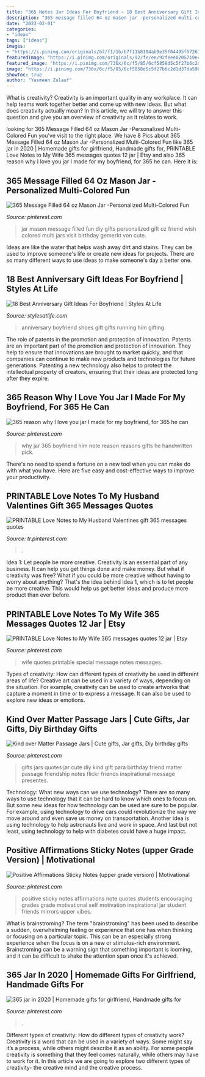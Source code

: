 ```yaml
---
title: "365 Notes Jar Ideas For Boyfriend ~ 18 Best Anniversary Gift Ideas For Boyfriend"
description: "365 message filled 64 oz mason jar -personalized multi-colored fun"
date: "2023-02-01"
categories:
- "ideas"
tags: ["ideas"]
images:
- "https://i.pinimg.com/originals/b7/f1/1b/b7f11b8104ab9e35f04495f572618d8a.jpg"
featuredImage: "https://i.pinimg.com/originals/92/fe/ee/92feee0205719ec1304d9f5273cb8a55.jpg"
featured_image: "https://i.pinimg.com/736x/6c/f5/85/6cf5858d5c5f27b6c2d1d37da59074ae--quotes-about-friendship-friendship-gifts.jpg"
image: "https://i.pinimg.com/736x/6c/f5/85/6cf5858d5c5f27b6c2d1d37da59074ae--quotes-about-friendship-friendship-gifts.jpg"
ShowToc: true
author: "Yasmeen Zulauf"
---
```



What is creativity?
Creativity is an important quality in any workplace. It can help teams work together better and come up with new ideas. But what does creativity actually mean? In this article, we will try to answer this question and give you an overview of creativity as it relates to work.

	

		
looking for 365 Message Filled 64 oz Mason Jar -Personalized Multi-Colored Fun you've visit to the right place. We have 8 Pics about 365 Message Filled 64 oz Mason Jar -Personalized Multi-Colored Fun like 365 jar in 2020 | Homemade gifts for girlfriend, Handmade gifts for, PRINTABLE Love Notes to My Wife 365 messages quotes 12 jar | Etsy and also 365 reason why I love you jar I made for my boyfriend, for 365 he can. Here it is:
		
    
## 365 Message Filled 64 Oz Mason Jar -Personalized Multi-Colored Fun

<img loading=lazy src="https://i.pinimg.com/736x/fa/ef/7d/faef7d6e7620736196869e88ff16c3e0.jpg" onerror="this.onerror=null;this.src='https://tse3.mm.bing.net/th?id=OIP.x73hs7GqeyAe_SLTe-vy9wHaLH&amp;pid=15.1';" alt="365 Message Filled 64 oz Mason Jar -Personalized Multi-Colored Fun">

_Source: pinterest.com_

>jar mason message filled fun diy gifts personalized gift oz friend wish colored multi jars visit birthday gemerkt von cute. 

	

Ideas are like the water that helps wash away dirt and stains. They can be used to improve someone's life or create new ideas for projects. There are so many different ways to use ideas to make someone's day a better one.

    
## 18 Best Anniversary Gift Ideas For Boyfriend | Styles At Life

<img loading=lazy src="https://stylesatlife.com/wp-content/uploads/2014/03/Running-shoes.jpg" onerror="this.onerror=null;this.src='https://tse2.mm.bing.net/th?id=OIP.GkGkZgjNyuTld6QW8k8sNgAAAA&amp;pid=15.1';" alt="18 Best Anniversary Gift Ideas For Boyfriend | Styles At Life">

_Source: stylesatlife.com_

>anniversary boyfriend shoes gift gifts running him gifting. 

	

The role of patents in the promotion and protection of innovation.
Patents are an important part of the promotion and protection of innovation. They help to ensure that innovations are brought to market quickly, and that companies can continue to make new products and technologies for future generations. Patenting a new technology also helps to protect the intellectual property of creators, ensuring that their ideas are protected long after they expire.

    
## 365 Reason Why I Love You Jar I Made For My Boyfriend, For 365 He Can

<img loading=lazy src="https://i.pinimg.com/originals/92/fe/ee/92feee0205719ec1304d9f5273cb8a55.jpg" onerror="this.onerror=null;this.src='https://tse4.mm.bing.net/th?id=OIP.ky2BgsqpKEBJAu1_zwjc-gHaJ4&amp;pid=15.1';" alt="365 reason why I love you jar I made for my boyfriend, for 365 he can">

_Source: pinterest.com_

>why jar 365 boyfriend him note reason reasons gifts he handwritten pick. 

	

There's no need to spend a fortune on a new tool when you can make do with what you have. Here are five easy and cost-effective ways to improve your productivity.

    
## PRINTABLE Love Notes To My Husband Valentines Gift 365 Messages Quotes

<img loading=lazy src="https://i.pinimg.com/736x/37/59/b4/3759b41ef3328ad91abf5a8b0cffa42a.jpg" onerror="this.onerror=null;this.src='https://tse1.mm.bing.net/th?id=OIP.38HImEIqeJoao3ifdPnXZwHaKh&amp;pid=15.1';" alt="PRINTABLE Love Notes to My Husband Valentines gift 365 messages quotes">

_Source: tr.pinterest.com_

>. 

	

Idea 1: Let people be more creative.
Creativity is an essential part of any business. It can help you get things done and make money. But what if creativity was free? What if you could be more creative without having to worry about anything? That's the idea behind Idea 1, which is to let people be more creative. This would help us get better ideas and produce more product than ever before.

    
## PRINTABLE Love Notes To My Wife 365 Messages Quotes 12 Jar | Etsy

<img loading=lazy src="https://i.pinimg.com/736x/c5/85/7e/c5857e33f6fb56d419ad306289297d28.jpg" onerror="this.onerror=null;this.src='https://tse4.mm.bing.net/th?id=OIP.GZxKXHtQJ4dMH82pZtEeIgHaLG&amp;pid=15.1';" alt="PRINTABLE Love Notes to My Wife 365 messages quotes 12 jar | Etsy">

_Source: pinterest.com_

>wife quotes printable special message notes messages. 

	

Types of creativity: How can different types of creativity be used in different areas of life?
Creative art can be used in a variety of ways, depending on the situation. For example, creativity can be used to create artworks that capture a moment in time or to express a message. It can also be used to explore new ideas or emotions.

    
## Kind Over Matter Passage Jars | Cute Gifts, Jar Gifts, Diy Birthday Gifts

<img loading=lazy src="https://i.pinimg.com/736x/6c/f5/85/6cf5858d5c5f27b6c2d1d37da59074ae--quotes-about-friendship-friendship-gifts.jpg" onerror="this.onerror=null;this.src='https://tse2.mm.bing.net/th?id=OIP.NP2JSsE9DDZVYOF6oYhUBQHaLt&amp;pid=15.1';" alt="Kind over Matter Passage Jars | Cute gifts, Jar gifts, Diy birthday gifts">

_Source: pinterest.com_

>gifts jars quotes jar cute diy kind gift para birthday friend matter passage friendship notes flickr friends inspirational message presentes. 

	

Technology: What new ways can we use technology?
There are so many ways to use technology that it can be hard to know which ones to focus on. But some new ideas for how technology can be used are sure to be popular. For example, using technology to drive cars could revolutionize the way we move around and even save us money on transportation. Another idea is using technology to help astronauts live and work in space. And last but not least, using technology to help with diabetes could have a huge impact.

    
## Positive Affirmations Sticky Notes (upper Grade Version) | Motivational

<img loading=lazy src="https://i.pinimg.com/736x/d1/b8/58/d1b85887186f8fd9c25d4d2eae6d7156.jpg" onerror="this.onerror=null;this.src='https://tse3.mm.bing.net/th?id=OIP.8Vbh8OwsFvRn0RRLTPTLIAAAAA&amp;pid=15.1';" alt="Positive Affirmations Sticky Notes (upper grade version) | Motivational">

_Source: pinterest.com_

>positive sticky notes affirmations note quotes students encouraging grades grade motivational self motivation inspirational jar student friends mirrors upper vibes. 

	

What is brainstroming?
The term "brainstroming" has been used to describe a sudden, overwhelming feeling or experience that one has when thinking or focusing on a particular topic. This can be an especially strong experience when the focus is on a new or stimulus-rich environment. Brainstroming can be a warning sign that something important is looming, and it can be difficult to shake the attention span once it's achieved.

    
## 365 Jar In 2020 | Homemade Gifts For Girlfriend, Handmade Gifts For

<img loading=lazy src="https://i.pinimg.com/originals/b7/f1/1b/b7f11b8104ab9e35f04495f572618d8a.jpg" onerror="this.onerror=null;this.src='https://tse2.mm.bing.net/th?id=OIP.IxrvCr7uthBQBhUBfa7AKQHaJ4&amp;pid=15.1';" alt="365 jar in 2020 | Homemade gifts for girlfriend, Handmade gifts for">

_Source: pinterest.com_

>. 

	

Different types of creativity: How do different types of creativity work?
Creativity is a word that can be used in a variety of ways. Some might say it’s a process, while others might describe it as an ability. For some people creativity is something that they feel comes naturally, while others may have to work for it. In this article we are going to explore two different types of creativity- the creative mind and the creative process.

